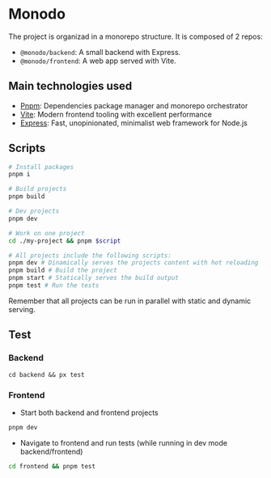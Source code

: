 # Monodo

The project is organizad in a monorepo structure. It is composed of 2 repos:

* `@monodo/backend`: A small backend with Express.
* `@monodo/frontend`: A web app served with Vite.

## Main technologies used

* [Pnpm](https://pnpm.io/): Dependencies package manager and monorepo orchestrator
* [Vite](https://main.vitejs.dev): Modern frontend tooling with excellent performance
* [Express](https://expressjs.com/): Fast, unopinionated, minimalist web framework for Node.js

## Scripts

```bash
# Install packages
pnpm i

# Build projects
pnpm build

# Dev projects
pnpm dev

# Work on one project
cd ./my-project && pnpm $script

# All projects include the following scripts:
pnpm dev # Dinamically serves the projects content with hot reloading
pnpm build # Build the project
pnpm start # Statically serves the build output
pnpm test # Run the tests
```

Remember that all projects can be run in parallel with static and dynamic serving.

## Test

### Backend

``cd backend && px test``

### Frontend

* Start both backend and frontend projects

```bash
pnpm dev
```

* Navigate to frontend and run tests (while running in dev mode backend/frontend)

```bash
cd frontend && pnpm test
```
